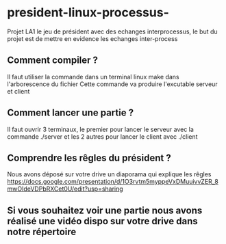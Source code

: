 # president-linux-processus-

Projet LA1 le jeu de président avec des echanges interprocessus, le but du projet est de mettre en evidence les echanges inter-process

## Comment compiler ? 
Il faut utiliser la commande dans un terminal linux make dans l'arborescence du fichier
Cette commande va produire l'excutable serveur et client

## Comment lancer une partie ? 
Il faut ouvrir 3 terminaux, le premier pour lancer le serveur avec la commande ./server et les 2 autres pour lancer le client avec ./client

## Comprendre les rêgles du président ? 

Nous avons déposé sur votre drive un diaporama qui explique les rêgles
https://docs.google.com/presentation/d/1O3rvtm5myppeVxDMuuivvZER_8mwOIdeVDPbRXCet0U/edit?usp=sharing 

## Si vous souhaitez voir une partie nous avons réalisé une vidéo dispo sur votre drive dans notre répertoire
